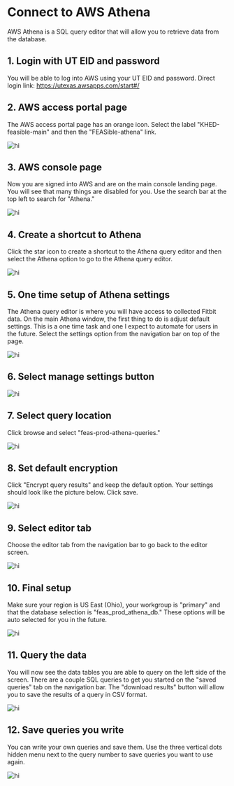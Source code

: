 # Connect to AWS Athena

AWS Athena is a SQL query editor that will allow you to retrieve data from the database.

## 1. Login with UT EID and password
You will be able to log into AWS using your UT EID and password. Direct login link: https://utexas.awsapps.com/start#/

## 2. AWS access portal page
The AWS access portal page has an orange icon. Select the label "KHED-feasible-main" 
and then the "FEASible-athena" link.

<img src="images/aws-access-portal.png" alt="hi" class="inline"/>

## 3. AWS console page
Now you are signed into AWS and are on the main console landing page. You will see 
that many things are disabled for you. Use the search bar at the top left to search 
for "Athena." 

<img src="images/console.png" alt="hi" class="inline"/>

## 4. Create a shortcut to Athena
Click the star icon to create a shortcut to the Athena query editor and then select
the Athena option to go to the Athena query editor.

<img src="images/bookmark.png" alt="hi" class="inline"/>

## 5. One time setup of Athena settings 
The Athena query editor is where you will have access to collected Fitbit data. 
On the main Athena window, the first thing to do is adjust default settings. This 
is a one time task and one I expect to automate for users in the future. Select 
the settings option from the navigation bar on top of the page.

<img src="images/settings-main.png" alt="hi" class="inline"/>

## 6. Select manage settings button

<img src="images/settings-manage.png" alt="hi" class="inline"/>

## 7. Select query location
Click browse and select "feas-prod-athena-queries."

<img src="images/settings-browse.png" alt="hi" class="inline"/>

## 8. Set default encryption
Click "Encrypt query results" and keep the default option. Your settings should 
look like the picture below. Click save.

<img src="images/settings-encrypt.png" alt="hi" class="inline"/>

## 9. Select editor tab
Choose the editor tab from the navigation bar to go back to the editor screen.

<img src="images/editor.png" alt="hi" class="inline"/>

## 10. Final setup
Make sure your region is US East (Ohio), your workgroup is "primary" and that the 
database selection is "feas_prod_athena_db." These options will be auto selected 
for you in the future. 

<img src="images/settings-athena.png" alt="hi" class="inline"/>

## 11. Query the data
You will now see the data tables you are able to query on the left side of the 
screen. There are a couple SQL queries to get you started on the "saved queries" 
tab on the navigation bar. The "download results" button will allow you to save 
the results of a query in CSV format.

<img src="images/tables-saved.png" alt="hi" class="inline"/>

## 12. Save queries you write
You can write your own queries and save them. Use the three vertical dots hidden 
menu next to the query number to save queries you want to use again.

<img src="images/save-as.png" alt="hi" class="inline"/>